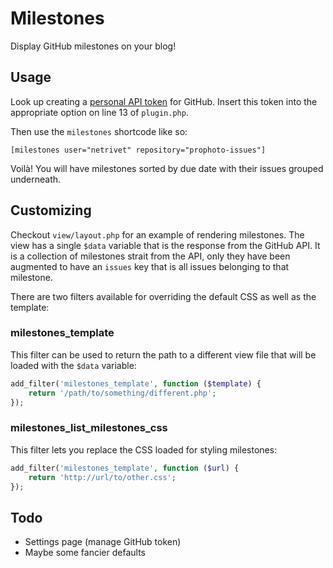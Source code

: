 # Milestones

Display GitHub milestones on your blog!

## Usage

Look up creating a [personal API token](https://github.com/blog/1509-personal-api-tokens) for GitHub. Insert this token
into the appropriate option on line 13 of `plugin.php`.

Then use the `milestones` shortcode like so:

```
[milestones user="netrivet" repository="prophoto-issues"]
```

Voilà! You will have milestones sorted by due date with their issues grouped underneath.

## Customizing

Checkout `view/layout.php` for an example of rendering milestones. The view has a single `$data` variable
that is the response from the GitHub API. It is a collection of milestones strait from the API, only they
have been augmented to have an `issues` key that is all issues belonging to that milestone.

There are two filters available for overriding the default CSS as well as the template:

### milestones_template

This filter can be used to return the path to a different view file that will be loaded
with the `$data` variable:

```php
add_filter('milestones_template', function ($template) {
    return '/path/to/something/different.php';
});
```

### milestones_list_milestones_css

This filter lets you replace the CSS loaded for styling milestones:

```php
add_filter('milestones_template', function ($url) {
    return 'http://url/to/other.css';
});
```

## Todo

* Settings page (manage GitHub token)
* Maybe some fancier defaults
